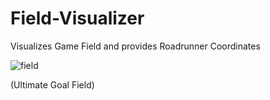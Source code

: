 # Field-Visualizer
Visualizes Game Field and provides Roadrunner Coordinates

![field](https://user-images.githubusercontent.com/31361502/132255268-1802a64a-ed44-42eb-97ba-e7095b0d14c8.jpeg)

(Ultimate Goal Field)
